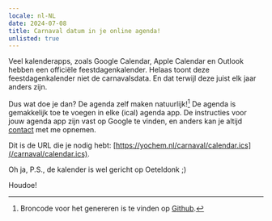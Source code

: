 ```yaml
---
locale: nl-NL
date: 2024-07-08
title: Carnaval datum in je online agenda!
unlisted: true
---
```


Veel kalenderapps, zoals Google Calendar, Apple Calendar en Outlook hebben een
officiële feestdagenkalender. Helaas toont deze feestdagenkalender niet de
carnavalsdata. En dat terwijl deze juist elk jaar anders zijn.

Dus wat doe je dan? De agenda zelf maken natuurlijk![^1] De agenda is gemakkelijk
toe te voegen in elke (ical) agenda app. De instructies voor jouw agenda app
zijn vast op Google te vinden, en anders kan je altijd [contact](/contact) met
me opnemen.

Dit is de URL die je nodig hebt:
[https://yochem.nl/carnaval/calendar.ics](/carnaval/calendar.ics).

Oh ja, P.S., de kalender is wel gericht op Oeteldonk ;)

Houdoe!

[^1]: Broncode voor het genereren is te vinden op
	[Github](https://github.com/yochem/calenderval).
